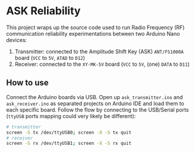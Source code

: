 # ASK Reliability

This project wraps up the source code used to run Radio Frequency (RF) communication reliability experimentations between two Arduino Nano devices:

1. Transmitter: connected to the Amplitude Shift Key (ASK) `ANT/FS1000A` board (`VCC` to `5V`, `ATAD` to `D12`)
2. Receiver: connected to the `XY-MK-5V` board (`VCC` to `5V`, (one) `DATA` to `D11`)

## How to use

Connect the Arduino boards via USB.
Open up `ask_transmitter.ino` and `ask_receiver.ino` as separated projects on Arduino IDE and load them to each specific board.
Follow the flow by connecting to the USB/Serial ports (`ttyUSB` ports mapping could very likely be different):
```bash
# transmitter
screen -S tx /dev/ttyUSB0; screen -X -S tx quit
# receiver
screen -S rx /dev/ttyUSB1; screen -X -S rx quit
```
